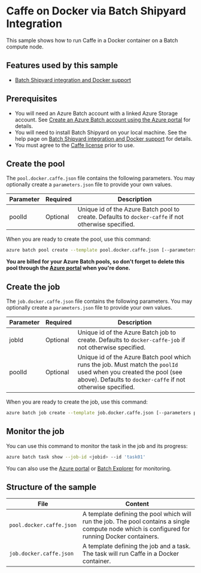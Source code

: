 # Caffe on Docker via Batch Shipyard Integration

This sample shows how to run Caffe in a Docker container on a Batch compute node.

## Features used by this sample

* [Batch Shipyard integration and Docker support](../../shipyard.md)

## Prerequisites

* You will need an Azure Batch account with a linked Azure Storage account. See [Create an Azure Batch account using the Azure portal](https://docs.microsoft.com/azure/batch/batch-account-create-portal) for details.
* You will need to install Batch Shipyard on your local machine. See the help page on [Batch Shipyard integration and Docker support](../../shipyard.md) for details.
* You must agree to the [Caffe license](https://github.com/BVLC/caffe/blob/master/LICENSE) prior to use.

## Create the pool

The `pool.docker.caffe.json` file contains the following parameters. You may optionally create a `parameters.json` file to provide your own values.

| Parameter | Required  | Description                                                                                         |
| --------- | --------- | --------------------------------------------------------------------------------------------------- |
| poolId    | Optional  | Unique id of the Azure Batch pool to create. Defaults to `docker-caffe` if not otherwise specified. |

When you are ready to create the pool, use this command:

```bash
azure batch pool create --template pool.docker.caffe.json [--parameters parameters.json]
```

**You are billed for your Azure Batch pools, so don't forget to delete this pool through the [Azure portal](https://portal.azure.com) when you're done.**

## Create the job

The `job.docker.caffe.json` file contains the following parameters. You may optionally create a `parameters.json` file to provide your own values.

| Parameter | Required  | Description                                                                                                                                                                      |
| --------- | --------- | -------------------------------------------------------------------------------------------------------------------------------------------------------------------------------- |
| jobId     | Optional  | Unique id of the Azure Batch job to create. Defaults to `docker-caffe-job` if not otherwise specified.                                                                           |
| poolId    | Optional  | Unique id of the Azure Batch pool which runs the job. Must match the `poolId` used when you created the pool (see above). Defaults to `docker-caffe` if not otherwise specified. |

When you are ready to create the job, use this command:

```bash
azure batch job create --template job.docker.caffe.json [--parameters parameters.json]
```

## Monitor the job

You can use this command to monitor the task in the job and its progress:
``` bash
azure batch task show --job-id <jobid> --id 'task01'
```
You can also use the [Azure portal](https://portal.azure.com) or [Batch Explorer](https://github.com/Azure/azure-batch-samples/tree/master/CSharp/BatchExplorer) for monitoring.

## Structure of the sample

| File                     | Content                                                                                                                                         |
| ------------------------ | ----------------------------------------------------------------------------------------------------------------------------------------------- |
| `pool.docker.caffe.json` | A template defining the pool which will run the job. The pool contains a single compute node which is configured for running Docker containers. |
| `job.docker.caffe.json`  | A template defining the job and a task.   The task will run Caffe in a Docker container.                                                        |